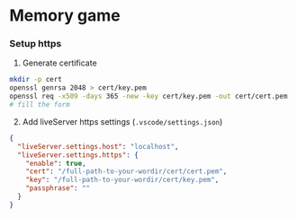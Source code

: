 # Memory game

### Setup https

1. Generate certificate

```bash
mkdir -p cert
openssl genrsa 2048 > cert/key.pem
openssl req -x509 -days 365 -new -key cert/key.pem -out cert/cert.pem
# fill the form
```

2. Add liveServer https settings (`.vscode/settings.json`)

```json
{
  "liveServer.settings.host": "localhost",
  "liveServer.settings.https": {
    "enable": true,
    "cert": "/full-path-to-your-wordir/cert/cert.pem",
    "key": "/full-path-to-your-wordir/cert/key.pem",
    "passphrase": ""
  }
}
```
